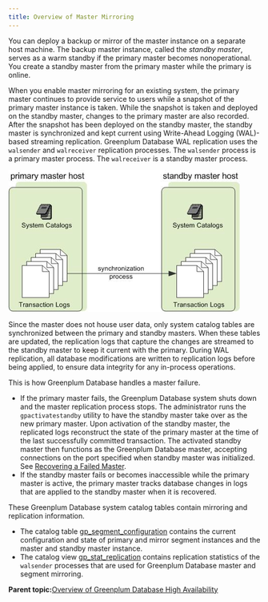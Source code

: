 ```yaml
---
title: Overview of Master Mirroring 
---
```


You can deploy a backup or mirror of the master instance on a separate host machine. The backup master instance, called the *standby master*, serves as a warm standby if the primary master becomes nonoperational. You create a standby master from the primary master while the primary is online.

When you enable master mirroring for an existing system, the primary master continues to provide service to users while a snapshot of the primary master instance is taken. While the snapshot is taken and deployed on the standby master, changes to the primary master are also recorded. After the snapshot has been deployed on the standby master, the standby master is synchronized and kept current using Write-Ahead Logging \(WAL\)-based streaming replication. Greenplum Database WAL replication uses the `walsender` and `walreceiver` replication processes. The `walsender` process is a primary master process. The `walreceiver` is a standby master process.

![](../../graphics/standby_master.jpg "Master Mirroring in Greenplum Database")

Since the master does not house user data, only system catalog tables are synchronized between the primary and standby masters. When these tables are updated, the replication logs that capture the changes are streamed to the standby master to keep it current with the primary. During WAL replication, all database modifications are written to replication logs before being applied, to ensure data integrity for any in-process operations.

This is how Greenplum Database handles a master failure.

-   If the primary master fails, the Greenplum Database system shuts down and the master replication process stops. The administrator runs the `gpactivatestandby` utility to have the standby master take over as the new primary master. Upon activation of the standby master, the replicated logs reconstruct the state of the primary master at the time of the last successfully committed transaction. The activated standby master then functions as the Greenplum Database master, accepting connections on the port specified when standby master was initialized. See [Recovering a Failed Master](g-recovering-a-failed-master.html).
-   If the standby master fails or becomes inaccessible while the primary master is active, the primary master tracks database changes in logs that are applied to the standby master when it is recovered.

These Greenplum Database system catalog tables contain mirroring and replication information.

-   The catalog table [gp\_segment\_configuration](../../../ref_guide/system_catalogs/gp_segment_configuration.html) contains the current configuration and state of primary and mirror segment instances and the master and standby master instance.
-   The catalog view [gp\_stat\_replication](../../../ref_guide/system_catalogs/gp_stat_replication.html) contains replication statistics of the `walsender` processes that are used for Greenplum Database master and segment mirroring.

**Parent topic:**[Overview of Greenplum Database High Availability](../../highavail/topics/g-overview-of-high-availability-in-greenplum-database.html)

